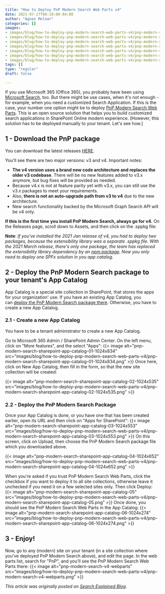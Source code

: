 ```yaml
---
title: "How to Deploy PnP Modern Search Web Parts v4"
date: 2021-07-27T08:19:00-04:00
author: "Agnes Molnar"
categories: []
images:
- images/blog/how-to-deploy-pnp-modern-search-web-parts-v4/pnp-modern-search-sharepoint-app-catalog-01-1024x834.png
- images/blog/how-to-deploy-pnp-modern-search-web-parts-v4/pnp-modern-search-sharepoint-app-catalog-02-1024x535.png
- images/blog/how-to-deploy-pnp-modern-search-web-parts-v4/pnp-modern-search-sharepoint-app-catalog-03-1024x553.png
- images/blog/how-to-deploy-pnp-modern-search-web-parts-v4/pnp-modern-search-sharepoint-app-catalog-04-1024x652.png
- images/blog/how-to-deploy-pnp-modern-search-web-parts-v4/pnp-modern-search-sharepoint-app-catalog-05.png
- images/blog/how-to-deploy-pnp-modern-search-web-parts-v4/pnp-modern-search-sharepoint-app-catalog-06-1024x274.png
- images/blog/how-to-deploy-pnp-modern-search-web-parts-v4/pnp-modern-search-v4-webparts.png
tags: []
type: "regular"
draft: false

---
```


If you use Microsoft 365 (Office 365), you probably have been using
[Microsoft Search](https://searchexplained.com/microsoft-search/), too.
But there might be use cases, when it\'s not enough - for example, when
you need a customized Search Application. If this is the case, your
number one option might be to deploy [PnP Modern Search Web
Parts](https://github.com/microsoft-search/pnp-modern-search). This is
an open source solution that helps you to build customized search
applications in SharePoint Online modern experience.
[However, this solution has to be deployed manually to your tenant.
Let\'s see how.]
## 1 - Download the PnP package


You can download the latest releases
[HERE](https://github.com/microsoft-search/pnp-modern-search/releases/).


You\'ll see there are two major versions: v3 and v4. Important notes:


-   **The v4 version uses a brand new code architecture and replaces the
    older v3 codebase**. There will be no new features added to v3.x
    anymore, but bug fixes will be provided as needed.
-   Because v4.x is not at feature parity yet with v3.x, you can still
    use the v3.x packages to meet your requirements.
-   Also, **there is not an auto-upgrade path from v3 to v4** due to the
    new architecture.
-   New search functionality backed by the Microsoft Graph Search API
    will be v4 only.

**If this is the first time you install PnP Modern Search, always go for
v4.**
On the Releases page, scroll down to Assets, and then click on the
.sppkg file:



**Note**: *If you've installed the 2021 Jan release of v4, you had to
deploy two packages, because the extensibility library was a separate
.sppkg file. With the 2021 March release, there's only one package, the
team has replaced the extensibility library dependency by an [npm
package](https://www.npmjs.com/package/@pnp/modern-search-extensibility).
Now you only need to deploy one SPFx solution in you app catalog.*
## 2 - Deploy the PnP Modern Search package to your tenant's App Catalog 

App Catalog is a special site collection in SharePoint, that stores the
apps for your organization' use. If you have an existing App Catalog,
you can [deploy the PnP Modern Search package
there](https://searchexplained.com/deploy-pnp-modern-search-web-parts-sharepoint-online/#deploy-pnp).
Otherwise, you have to create a new App Catalog.

### 2.1 - Create a new App Catalog 

You have to be a tenant administrator to create a new App Catalog.

Go to Microsoft 365 Admin / SharePoint Admin Center. On the left menu,
click on "More features", and the select "Apps":
{{< image alt="pnp-modern-search-sharepoint-app-catalog-01-1024x834" src="images/blog/how-to-deploy-pnp-modern-search-web-parts-v4/pnp-modern-search-sharepoint-app-catalog-01-1024x834.png" >}}
Once here, click on New App Catalog, then fill in the form, so that the
new site collection will be created:
 

{{< image alt="pnp-modern-search-sharepoint-app-catalog-02-1024x535" src="images/blog/how-to-deploy-pnp-modern-search-web-parts-v4/pnp-modern-search-sharepoint-app-catalog-02-1024x535.png" >}}

### 2.2 - Deploy the PnP Modern Search Package 

Once your App Catalog is done, or you have one that has been created
earlier, open its URL and then click on "Apps for SharePoint":
{{< image alt="pnp-modern-search-sharepoint-app-catalog-03-1024x553" src="images/blog/how-to-deploy-pnp-modern-search-web-parts-v4/pnp-modern-search-sharepoint-app-catalog-03-1024x553.png" >}}
On this screen, click on Upload, then choose the PnP Modern Search
package file which you downloaded above.

{{< image alt="pnp-modern-search-sharepoint-app-catalog-04-1024x652" src="images/blog/how-to-deploy-pnp-modern-search-web-parts-v4/pnp-modern-search-sharepoint-app-catalog-04-1024x652.png" >}}

When you're asked if you trust PnP Modern Search Web Parts, click the
checkbox if you want to deploy it to all site collections, otherwise
leave it unchecked if you need it on a few selected sites only. Then
click Deploy:
{{< image alt="pnp-modern-search-sharepoint-app-catalog-05" src="images/blog/how-to-deploy-pnp-modern-search-web-parts-v4/pnp-modern-search-sharepoint-app-catalog-05.png" >}}
Once done, you should see the PnP Modern Search Web Parts in the App
Catalog:
{{< image alt="pnp-modern-search-sharepoint-app-catalog-06-1024x274" src="images/blog/how-to-deploy-pnp-modern-search-web-parts-v4/pnp-modern-search-sharepoint-app-catalog-06-1024x274.png" >}}

## 3 - Enjoy! 

Now, go to any (modern) site on your tenant (in a site collection where
you've deployed PnP Modern Search above), and edit the page. In the web
parts list, search for "PnP", and you'll see the PnP Modern Search Web
Parts there:
{{< image alt="pnp-modern-search-v4-webparts" src="images/blog/how-to-deploy-pnp-modern-search-web-parts-v4/pnp-modern-search-v4-webparts.png" >}}


*This article was originally posted on [Search Explained
Blog](https://searchexplained.com/deploy-pnp-modern-search-web-parts-sharepoint-online/).*

